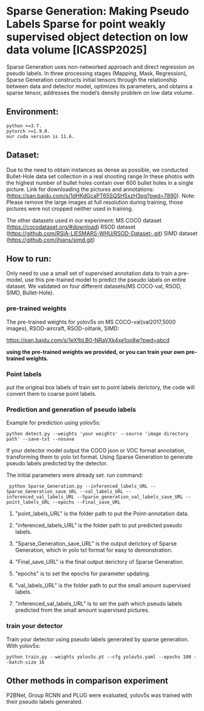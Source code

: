 # Sparse Generation: Making Pseudo Labels Sparse for point weakly supervised object detection on low data volume [ICASSP2025]


Sparse Generation uses non-networked approach and direct regression on pseudo labels. In three processing stages (Mapping, Mask, Regression), Sparse Generation constructs initial tensors through the relationship between data and detector model, optimizes its parameters, and obtains a sparse tensor, addresses the model’s density problem on low data volume. 


## Environment: 
    python >=3.7.
    pytorch >=1.9.0.
    our cuda version is 11.6.
    
## Dataset:
Due to the need to obtain instances as dense as possible, we conducted Bullet-Hole data set collection in a real shooting range.In these photos with the highest number of bullet holes contain over 600 bullet holes in a single picture. Link for downloading the pictures and annotations: (https://pan.baidu.com/s/1dHKdGcaPT65SQSH5xzH3pg?pwd=7890). Note: Please remove the large images at full resolution during training, those pictures were not cropped neither used in training.

The other datasets used in our experiment:
MS COCO dataset (https://cocodataset.org/#download)
RSOD dataset (https://github.com/RSIA-LIESMARS-WHU/RSOD-Dataset-.git)
SIMD dataset (https://github.com/ihians/simd.git)


## How to run:
Only need to use a small set of supervised annotation data to train a pre-model, use this pre-trained model to predict the pseudo labels on entire dataset.
We validated on four different datasets(MS COCO-val, RSOD, SIMD, Bullet-Hole).

### pre-trained weights
The pre-trained weights for yolov5s on MS COCO-val(val2017,5000 images), RSOD-aircraft, RSOD-oiltank, SIMD:

https://pan.baidu.com/s/1eXfbLB0-NRaVXk4xe1oo8w?pwd=abcd


**using the pre-trained weights we provided, or you can train your own pre-trained weights.**

### Point labels

put the original box labels of train set to point labels derictory, the code will convert them to coarse point labels.

### Prediction and generation of pseudo labels

Example for prediction using yolov5s:

    python detect.py --weights 'your weights' --source 'image directory path' --save-txt --nosave

If your detector model output the COCO json or VOC format annotation, transforming them to yolo txt format. Using Sparse Generation to generate pseudo labels predicted by the detector.

   The initial parameters were already set. run command:
    
     python Sparse_Generation.py --inferenced_labels_URL --Sparse_Generation_save_URL --val_labels_URL --inferenced_val_labels_URL --Sparse_generation_val_labels_save_URL --point_labels_URL --epochs --Final_save_URL  
 

1. "point_labels_URL" is the folder path to put the Point-annotation data.

2. "inferenced_labels_URL" is the folder path to put predicted pseudo labels.

3. "Sparse_Generation_save_URL" is the output derictory of Sparse Generation, which in yolo txt format for easy to demonstration.

4. "Final_save_URL" is the final output derictory of Sparse Generation.

5. "epochs" is to set the epochs for parameter updating.

6. "val_labels_URL" is the folder path to put the small amount supervised labels.

7. "inferenced_val_labels_URL" is to set the path which pseudo labels predicted from the small amount supervised pictures.
   
### train your detector

Train your detector using pseudo labels generated by sparse generation.
With yolov5s:

    python train.py --weights yolov5s.pt --cfg yolov5s.yaml --epochs 100 --batch-size 16

## Other methods in comparison experiment

P2BNet, Group RCNN and PLUG were evaluated, yolov5s was trained with their pseudo labels generated.  

